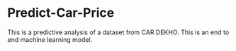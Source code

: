 # Predict-Car-Price
This is a predictive analysis of a dataset from CAR DEKHO. This is an end to end machine learning model. 
